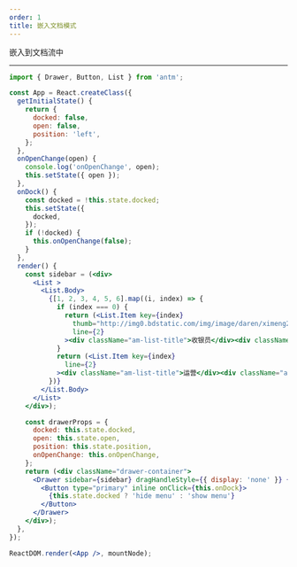 ```yaml
---
order: 1
title: 嵌入文档模式
---
```


嵌入到文档流中

---

````jsx
import { Drawer, Button, List } from 'antm';

const App = React.createClass({
  getInitialState() {
    return {
      docked: false,
      open: false,
      position: 'left',
    };
  },
  onOpenChange(open) {
    console.log('onOpenChange', open);
    this.setState({ open });
  },
  onDock() {
    const docked = !this.state.docked;
    this.setState({
      docked,
    });
    if (!docked) {
      this.onOpenChange(false);
    }
  },
  render() {
    const sidebar = (<div>
      <List >
        <List.Body>
          {[1, 2, 3, 4, 5, 6].map((i, index) => {
            if (index === 0) {
              return (<List.Item key={index}
                thumb="http://img0.bdstatic.com/img/image/daren/ximeng2.jpg"
                line={2}
              ><div className="am-list-title">收银员</div><div className="am-list-brief">仅可进行收款、退款及查账操作</div></List.Item>);
            }
            return (<List.Item key={index}
              line={2}
            ><div className="am-list-title">运营</div><div className="am-list-brief">可进行收款、退款、折扣管理、查看数据等操作</div></List.Item>);
          })}
        </List.Body>
      </List>
    </div>);

    const drawerProps = {
      docked: this.state.docked,
      open: this.state.open,
      position: this.state.position,
      onOpenChange: this.onOpenChange,
    };
    return (<div className="drawer-container">
      <Drawer sidebar={sidebar} dragHandleStyle={{ display: 'none' }} {...drawerProps}>
        <Button type="primary" inline onClick={this.onDock}>
          {this.state.docked ? 'hide menu' : 'show menu'}
        </Button>
      </Drawer>
    </div>);
  },
});

ReactDOM.render(<App />, mountNode);
````

<style>
#preview-components-drawer-demo-dock .drawer-container {
  position: relative;
  height: 660px;
}
#preview-components-drawer-demo-dock .am-drawer-content {
  padding: 10px;
}
#preview-components-drawer-demo-dock .am-drawer-sidebar {
  max-width: 260px;
}
#preview-components-drawer-demo-dock .am-drawer-sidebar .am-list {
  padding: 0;
}
</style>
